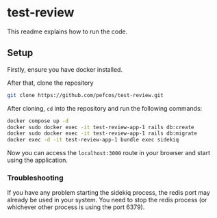 # test-review

This readme explains how to run the code.

## Setup

Firstly, ensure you have docker installed. 

After that, clone the repository

```bash
git clone https://github.com/pefcos/test-review.git
```

After cloning, `cd` into the repository and run the following commands:

```bash
docker compose up -d
docker sudo docker exec -it test-review-app-1 rails db:create
docker sudo docker exec -it test-review-app-1 rails db:migrate
docker exec -d -it test-review-app-1 bundle exec sidekiq
```

Now you can access the `localhost:3000` route in your browser and start using the application.

### Troubleshooting

If you have any problem starting the sidekiq process, the redis port may already be used in your system. You need to stop the redis process (or whichever other process is using the port 6379).
